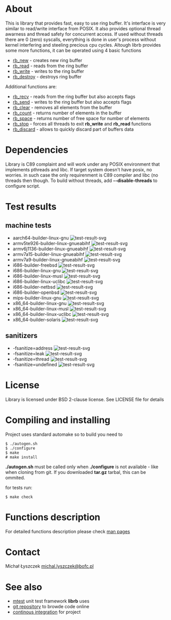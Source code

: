 [kursg-meta]: # (order: 1)

About
=====

This is library that provides fast, easy to use ring buffer. It's interface is
very similar to read/write interface from POSIX. It also provides optional
thread awarness and thread safety for concurrent access. If used without threads
there are 0 (zero) syscalls, everything is done in user's process without kernel
interfering and steeling precious cpu cycles. Altough librb provides
some more functions, it can be operated using 4 basic functions

  * [rb_new](http://librb.kurwinet.pl/manuals/rb_clear.3.html) -
    creates new ring buffer
  * [rb_read](http://librb.kurwinet.pl/manuals/rb_read.3.html) -
    reads from the ring buffer
  * [rb_write](http://librb.kurwinet.pl/manuals/rb_write.3.html) -
     writes to the ring buffer
  * [rb_destroy](http://librb.kurwinet.pl/manuals/rb_destroy.3.html) -
    destroys ring buffer

Additional functions are:

  * [rb_recv](http://librb.kurwinet.pl/manuals/rb_recv.3.html) -
    reads from the ring buffer but also accepts flags
  * [rb_send](http://librb.kurwinet.pl/manuals/rb_send.3.html) -
    writes to the ring buffer but also accepts flags
  * [rb_clear](http://librb.kurwinet.pl/manuals/rb_clear.3.html) -
    removes all elements from the buffer
  * [rb_count](http://librb.kurwinet.pl/manuals/rb_count.3.html) -
    returns number of elements in the buffer
  * [rb_space](http://librb.kurwinet.pl/manuals/rb_space.3.html) -
    returns number of free space for number of elements
  * [rb_stop](http://librb.kurwinet.pl/manuals/rb_stop.3.html) -
    forces all threads to exit **rb_write** and **rb_read** functions
  * [rb_discard](http://librb.kurwinet.pl/manuals/rb_discard.3.html) -
    allows to quickly discard part of buffers data

Dependencies
============

Library is C89 complaint and will work under any POSIX environment that
implements pthreads and libc. If target system doesn't have posix, no worries.
in such case the only requirenment is C89 compiler and libc (no threads then
though. To build without threads, add **--disable-threads** to configure script.

Test results
============

machine tests
-------------

* aarch64-builder-linux-gnu ![test-result-svg][a64lg]
* armv5te926-builder-linux-gnueabihf ![test-result-svg][armv5]
* armv6j1136-builder-linux-gnueabihf ![test-result-svg][armv6]
* armv7a15-builder-linux-gnueabihf ![test-result-svg][armv7a15]
* armv7a9-builder-linux-gnueabihf ![test-result-svg][armv7a9]
* i686-builder-freebsd ![test-result-svg][x32fb]
* i686-builder-linux-gnu ![test-result-svg][x32lg]
* i686-builder-linux-musl ![test-result-svg][x32lm]
* i686-builder-linux-uclibc ![test-result-svg][x32lu]
* i686-builder-netbsd ![test-result-svg][x32nb]
* i686-builder-openbsd ![test-result-svg][x32ob]
* mips-builder-linux-gnu ![test-result-svg][m32lg]
* x86_64-builder-linux-gnu ![test-result-svg][x64lg]
* x86_64-builder-linux-musl ![test-result-svg][x64lm]
* x86_64-builder-linux-uclibc ![test-result-svg][x64lu]
* x86_64-builder-solaris ![test-result-svg][x64ss]

sanitizers
----------

* -fsanitize=address ![test-result-svg][fsan]
* -fsanitize=leak ![test-result-svg][fsleak]
* -fsanitize=thread ![test-result-svg][fsthread]
* -fsanitize=undefined ![test-result-svg][fsun]

License
=======

Library is licensed under BSD 2-clause license. See LICENSE file for details

Compiling and installing
========================

Project uses standard automake so to build you need to

~~~
$ ./autogen.sh
$ ./configure
$ make
# make install
~~~

**./autogen.sh** must be called only when **./configure** is not available -
like when cloning from git. If you downloaded **tar.gz** tarbal, this can be
ommited.

for tests run:

~~~
$ make check
~~~

Functions description
=====================

For detailed functions description please check
[man pages](http://librb.kurwinet.pl/manuals/man3.html)

Contact
=======

Michał Łyszczek <michal.lyszczek@bofc.pl>

See also
========

* [mtest](http://mtest.kurwinet.pl) unit test framework **librb** uses
* [git repository](http://git.kurwinet.pl/librb) to browde code online
* [continous integration](http://ci.librb.kurwinet.pl) for project

[a64lg]: http://ci.librb.kurwinet.pl/badges/aarch64-builder-linux-gnu-tests.svg
[armv5]: http://ci.librb.kurwinet.pl/badges/armv5te926-builder-linux-gnueabihf-tests.svg
[armv6]: http://ci.librb.kurwinet.pl/badges/armv6j1136-builder-linux-gnueabihf-tests.svg
[armv7a15]: http://ci.librb.kurwinet.pl/badges/armv7a15-builder-linux-gnueabihf-tests.svg
[armv7a9]: http://ci.librb.kurwinet.pl/badges/armv7a9-builder-linux-gnueabihf-tests.svg
[x32fb]: http://ci.librb.kurwinet.pl/badges/i686-builder-freebsd-tests.svg
[x32lg]: http://ci.librb.kurwinet.pl/badges/i686-builder-linux-gnu-tests.svg
[x32lm]: http://ci.librb.kurwinet.pl/badges/i686-builder-linux-musl-tests.svg
[x32lu]: http://ci.librb.kurwinet.pl/badges/i686-builder-linux-uclibc-tests.svg
[x32nb]: http://ci.librb.kurwinet.pl/badges/i686-builder-netbsd-tests.svg
[x32ob]: http://ci.librb.kurwinet.pl/badges/i686-builder-openbsd-tests.svg
[m32lg]: http://ci.librb.kurwinet.pl/badges/mips-builder-linux-gnu-tests.svg
[x64lg]: http://ci.librb.kurwinet.pl/badges/x86_64-builder-linux-gnu-tests.svg
[x64lm]: http://ci.librb.kurwinet.pl/badges/x86_64-builder-linux-musl-tests.svg
[x64lu]: http://ci.librb.kurwinet.pl/badges/x86_64-builder-linux-uclibc-tests.svg
[x64ss]: http://ci.librb.kurwinet.pl/badges/x86_64-builder-solaris-tests.svg

[fsan]: http://ci.librb.kurwinet.pl/badges/fsanitize-address.svg
[fsleak]: http://ci.librb.kurwinet.pl/badges/fsanitize-leak.svg
[fsthread]: http://ci.librb.kurwinet.pl/badges/fsanitize-thread.svg
[fsun]: http://ci.librb.kurwinet.pl/badges/fsanitize-undefined.svg
